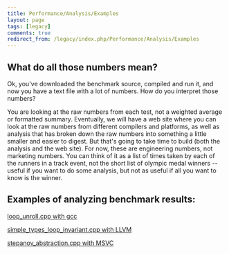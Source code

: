 ```yaml
---
title: Performance/Analysis/Examples
layout: page
tags: [legacy]
comments: true
redirect_from: /legacy/index.php/Performance/Analysis/Examples
---
```


## What do all those numbers mean?

Ok, you've downloaded the benchmark source, compiled and run it, and now you have a text file with a lot of numbers.
How do you interpret those numbers?

You are looking at the raw numbers from each test, not a weighted average or formatted summary.
Eventually, we will have a web site where you can look at the raw numbers from different compilers and platforms,
as well as analysis that has broken down the raw numbers into something a little smaller and easier to digest.
But that's going to take time to build (both the analysis and the web site).
For now, these are engineering numbers, not marketing numbers. You can think of it as a list of
times taken by each of the runners in a track event, not the short list of olympic medal winners -- useful if you
want to do some analysis, but not as useful if all you want to know is the winner.

## Examples of analyzing benchmark results:

[loop_unroll.cpp with gcc](performance-analysis-example1.html)

[simple_types_loop_invariant.cpp with LLVM](performance-analysis-example2.html)

[stepanov_abstraction.cpp with MSVC](performance-analysis-example3.html)
